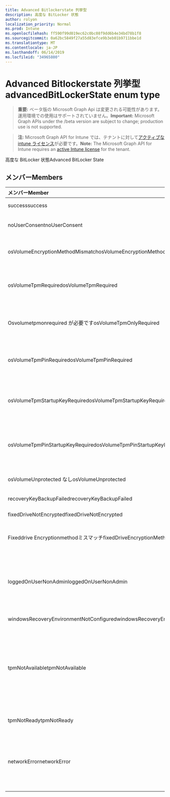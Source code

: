 ```yaml
---
title: Advanced Bitlockerstate 列挙型
description: 高度な BitLocker 状態
author: rolyon
localization_priority: Normal
ms.prod: Intune
ms.openlocfilehash: ff590f99d019ec62c0bc08f9dd6b4e34bd78b1f8
ms.sourcegitcommit: 0a62bc5849f27a55d83efce9b3eb01b9711bbe1d
ms.translationtype: MT
ms.contentlocale: ja-JP
ms.lasthandoff: 06/14/2019
ms.locfileid: "34965800"
---
```

# <a name="advancedbitlockerstate-enum-type"></a><span data-ttu-id="06ad5-103">Advanced Bitlockerstate 列挙型</span><span class="sxs-lookup"><span data-stu-id="06ad5-103">advancedBitLockerState enum type</span></span>

> <span data-ttu-id="06ad5-104">**重要:** ベータ版の Microsoft Graph Api は変更される可能性があります。運用環境での使用はサポートされていません。</span><span class="sxs-lookup"><span data-stu-id="06ad5-104">**Important:** Microsoft Graph APIs under the /beta version are subject to change; production use is not supported.</span></span>

> <span data-ttu-id="06ad5-105">**注:** Microsoft Graph API for Intune では、テナントに対して[アクティブな intune ライセンス](https://go.microsoft.com/fwlink/?linkid=839381)が必要です。</span><span class="sxs-lookup"><span data-stu-id="06ad5-105">**Note:** The Microsoft Graph API for Intune requires an [active Intune license](https://go.microsoft.com/fwlink/?linkid=839381) for the tenant.</span></span>

<span data-ttu-id="06ad5-106">高度な BitLocker 状態</span><span class="sxs-lookup"><span data-stu-id="06ad5-106">Advanced BitLocker State</span></span>

## <a name="members"></a><span data-ttu-id="06ad5-107">メンバー</span><span class="sxs-lookup"><span data-stu-id="06ad5-107">Members</span></span>
|<span data-ttu-id="06ad5-108">メンバー</span><span class="sxs-lookup"><span data-stu-id="06ad5-108">Member</span></span>|<span data-ttu-id="06ad5-109">値</span><span class="sxs-lookup"><span data-stu-id="06ad5-109">Value</span></span>|<span data-ttu-id="06ad5-110">説明</span><span class="sxs-lookup"><span data-stu-id="06ad5-110">Description</span></span>|
|:---|:---|:---|
|<span data-ttu-id="06ad5-111">success</span><span class="sxs-lookup"><span data-stu-id="06ad5-111">success</span></span>|<span data-ttu-id="06ad5-112">.0</span><span class="sxs-lookup"><span data-stu-id="06ad5-112">0</span></span>|<span data-ttu-id="06ad5-113">高度な BitLocker 状態の成功</span><span class="sxs-lookup"><span data-stu-id="06ad5-113">Advanced BitLocker State Success</span></span>|
|<span data-ttu-id="06ad5-114">noUserConsent</span><span class="sxs-lookup"><span data-stu-id="06ad5-114">noUserConsent</span></span>|<span data-ttu-id="06ad5-115">1-d</span><span class="sxs-lookup"><span data-stu-id="06ad5-115">1</span></span>|<span data-ttu-id="06ad5-116">ユーザーが暗号化の同意を与えていません</span><span class="sxs-lookup"><span data-stu-id="06ad5-116">User never gave consent for Encryption</span></span>|
|<span data-ttu-id="06ad5-117">osVolumeEncryptionMethodMismatch</span><span class="sxs-lookup"><span data-stu-id="06ad5-117">osVolumeEncryptionMethodMismatch</span></span>|<span data-ttu-id="06ad5-118">pbm-2</span><span class="sxs-lookup"><span data-stu-id="06ad5-118">2</span></span>|<span data-ttu-id="06ad5-119">OS ボリュームの暗号化方法がポリシーで設定されたものと異なります</span><span class="sxs-lookup"><span data-stu-id="06ad5-119">Encryption method of OS Volume is different than that set by policy</span></span>|
|<span data-ttu-id="06ad5-120">osVolumeTpmRequired</span><span class="sxs-lookup"><span data-stu-id="06ad5-120">osVolumeTpmRequired</span></span>|<span data-ttu-id="06ad5-121">2/4</span><span class="sxs-lookup"><span data-stu-id="06ad5-121">4</span></span>|<span data-ttu-id="06ad5-122">TPM は OS ボリュームの保護には使用されませんが、ポリシーによって必要になります。</span><span class="sxs-lookup"><span data-stu-id="06ad5-122">TPM not used for protection of OS volume, but is required by policy</span></span>|
|<span data-ttu-id="06ad5-123">Osvolumetpmonrequired が必要です</span><span class="sxs-lookup"><span data-stu-id="06ad5-123">osVolumeTpmOnlyRequired</span></span>|<span data-ttu-id="06ad5-124">8 </span><span class="sxs-lookup"><span data-stu-id="06ad5-124">8</span></span>|<span data-ttu-id="06ad5-125">TPM のみの保護は OS ボリュームには使用されませんが、ポリシーによって必要になります。</span><span class="sxs-lookup"><span data-stu-id="06ad5-125">TPM only protection not used for OS volume, but is required by policy</span></span>|
|<span data-ttu-id="06ad5-126">osVolumeTpmPinRequired</span><span class="sxs-lookup"><span data-stu-id="06ad5-126">osVolumeTpmPinRequired</span></span>|<span data-ttu-id="06ad5-127">16</span><span class="sxs-lookup"><span data-stu-id="06ad5-127">16</span></span>|<span data-ttu-id="06ad5-128">TPM + PIN 保護は OS ボリュームには使用されませんが、ポリシーによって必要になります。</span><span class="sxs-lookup"><span data-stu-id="06ad5-128">TPM+PIN protection not used for OS volume, but is required by policy</span></span>|
|<span data-ttu-id="06ad5-129">osVolumeTpmStartupKeyRequired</span><span class="sxs-lookup"><span data-stu-id="06ad5-129">osVolumeTpmStartupKeyRequired</span></span>|<span data-ttu-id="06ad5-130">32</span><span class="sxs-lookup"><span data-stu-id="06ad5-130">32</span></span>|<span data-ttu-id="06ad5-131">TPM + スタートアップキー保護は OS ボリュームには使用されませんが、ポリシーによって必要になります。</span><span class="sxs-lookup"><span data-stu-id="06ad5-131">TPM+Startup Key protection not used for OS volume, but is required by policy</span></span>|
|<span data-ttu-id="06ad5-132">osVolumeTpmPinStartupKeyRequired</span><span class="sxs-lookup"><span data-stu-id="06ad5-132">osVolumeTpmPinStartupKeyRequired</span></span>|<span data-ttu-id="06ad5-133">64</span><span class="sxs-lookup"><span data-stu-id="06ad5-133">64</span></span>|<span data-ttu-id="06ad5-134">TPM + PIN + スタートアップキーは OS ボリュームでは使用されませんが、ポリシーによって必要になります。</span><span class="sxs-lookup"><span data-stu-id="06ad5-134">TPM+PIN+Startup Key not used for OS volume, but is required by policy</span></span>|
|<span data-ttu-id="06ad5-135">osVolumeUnprotected なし</span><span class="sxs-lookup"><span data-stu-id="06ad5-135">osVolumeUnprotected</span></span>|<span data-ttu-id="06ad5-136">128</span><span class="sxs-lookup"><span data-stu-id="06ad5-136">128</span></span>|<span data-ttu-id="06ad5-137">保護されていない OS ボリュームが検出された</span><span class="sxs-lookup"><span data-stu-id="06ad5-137">Un-protected OS Volume was detected</span></span>|
|<span data-ttu-id="06ad5-138">recoveryKeyBackupFailed</span><span class="sxs-lookup"><span data-stu-id="06ad5-138">recoveryKeyBackupFailed</span></span>|<span data-ttu-id="06ad5-139">256</span><span class="sxs-lookup"><span data-stu-id="06ad5-139">256</span></span>|<span data-ttu-id="06ad5-140">回復キーのバックアップが失敗した</span><span class="sxs-lookup"><span data-stu-id="06ad5-140">Recovery key backup failed</span></span>|
|<span data-ttu-id="06ad5-141">fixedDriveNotEncrypted</span><span class="sxs-lookup"><span data-stu-id="06ad5-141">fixedDriveNotEncrypted</span></span>|<span data-ttu-id="06ad5-142">512</span><span class="sxs-lookup"><span data-stu-id="06ad5-142">512</span></span>|<span data-ttu-id="06ad5-143">固定ドライブが暗号化されていない</span><span class="sxs-lookup"><span data-stu-id="06ad5-143">Fixed Drive not encrypted</span></span>|
|<span data-ttu-id="06ad5-144">Fixeddrive Encryptionmethodミスマッチ</span><span class="sxs-lookup"><span data-stu-id="06ad5-144">fixedDriveEncryptionMethodMismatch</span></span>|<span data-ttu-id="06ad5-145">1024</span><span class="sxs-lookup"><span data-stu-id="06ad5-145">1024</span></span>|<span data-ttu-id="06ad5-146">固定ドライブの暗号化方法が、ポリシーで設定されたものと異なります。</span><span class="sxs-lookup"><span data-stu-id="06ad5-146">Encryption method of Fixed Drive is different than that set by policy</span></span>|
|<span data-ttu-id="06ad5-147">loggedOnUserNonAdmin</span><span class="sxs-lookup"><span data-stu-id="06ad5-147">loggedOnUserNonAdmin</span></span>|<span data-ttu-id="06ad5-148">2048</span><span class="sxs-lookup"><span data-stu-id="06ad5-148">2048</span></span>|<span data-ttu-id="06ad5-149">ログオンしているユーザーが管理者ではない。これには、"AllowStandardUserEncryption" ポリシーが1に設定されている必要があります。</span><span class="sxs-lookup"><span data-stu-id="06ad5-149">Logged on user is non-admin. This requires “AllowStandardUserEncryption” policy set to 1</span></span>|
|<span data-ttu-id="06ad5-150">windowsRecoveryEnvironmentNotConfigured</span><span class="sxs-lookup"><span data-stu-id="06ad5-150">windowsRecoveryEnvironmentNotConfigured</span></span>|<span data-ttu-id="06ad5-151">4096</span><span class="sxs-lookup"><span data-stu-id="06ad5-151">4096</span></span>|<span data-ttu-id="06ad5-152">WinRE が構成されていません</span><span class="sxs-lookup"><span data-stu-id="06ad5-152">WinRE is not configured</span></span>|
|<span data-ttu-id="06ad5-153">tpmNotAvailable</span><span class="sxs-lookup"><span data-stu-id="06ad5-153">tpmNotAvailable</span></span>|<span data-ttu-id="06ad5-154">8192</span><span class="sxs-lookup"><span data-stu-id="06ad5-154">8192</span></span>|<span data-ttu-id="06ad5-155">BitLocker では TPM を使用できません。</span><span class="sxs-lookup"><span data-stu-id="06ad5-155">TPM is not available for BitLocker.</span></span> <span data-ttu-id="06ad5-156">これは、TPM が存在しないこと、または TPM が使用できないレジストリの上書きが設定されているか、またはホスト OS がポータブル/ローマ可能なドライブにあることを意味します。</span><span class="sxs-lookup"><span data-stu-id="06ad5-156">This means TPM is not present, or TPM unavailable registry override is set or host OS is on portable/rome-able drive</span></span>|
|<span data-ttu-id="06ad5-157">tpmNotReady</span><span class="sxs-lookup"><span data-stu-id="06ad5-157">tpmNotReady</span></span>|<span data-ttu-id="06ad5-158">16384</span><span class="sxs-lookup"><span data-stu-id="06ad5-158">16384</span></span>|<span data-ttu-id="06ad5-159">TPM は BitLocker の準備ができていません</span><span class="sxs-lookup"><span data-stu-id="06ad5-159">TPM is not ready for BitLocker</span></span>|
|<span data-ttu-id="06ad5-160">networkError</span><span class="sxs-lookup"><span data-stu-id="06ad5-160">networkError</span></span>|<span data-ttu-id="06ad5-161">32768</span><span class="sxs-lookup"><span data-stu-id="06ad5-161">32768</span></span>|<span data-ttu-id="06ad5-162">ネットワークを使用できません。</span><span class="sxs-lookup"><span data-stu-id="06ad5-162">Network not available.</span></span> <span data-ttu-id="06ad5-163">これは、回復キーのバックアップに必要です。</span><span class="sxs-lookup"><span data-stu-id="06ad5-163">This is required for recovery key backup.</span></span> <span data-ttu-id="06ad5-164">ドライブ暗号化対応デバイスの場合は、このレポートが表示されます。</span><span class="sxs-lookup"><span data-stu-id="06ad5-164">This is reported for Drive Encryption capable devices</span></span>|





